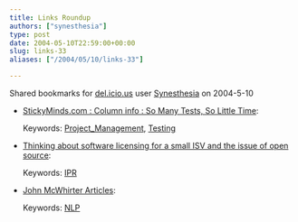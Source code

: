 ```yaml
---
title: Links Roundup
authors: ["synesthesia"]
type: post
date: 2004-05-10T22:59:00+00:00
slug: links-33 
aliases: ["/2004/05/10/links-33"]

---
```

Shared bookmarks for [del.icio.us][1] user  [Synesthesia][2] on 2004-5-10

  * [StickyMinds.com : Column info : So Many Tests, So Little Time][3]:
   
    Keywords: [Project_Management][4], [Testing][5]
  * [Thinking about software licensing for a small ISV and the issue of open source][6]:
   
    Keywords: [IPR][7]
  * [John McWhirter Articles][8]:
   
    Keywords: [NLP][9]

 [1]: https://del.icio.us/
 [2]: https://del.icio.us/synesthesia
 [3]: https://stickyminds.com/sitewide.asp?Function=WEEKLYCOLUMN&ObjectId=7424&ObjectType=ARTCOL&btntopic=artcol&tt=WEEKLYCOL_7424_readon&tth=H "https://stickyminds.com/sitewide.asp?Function=WEEKLYCOLUMN&ObjectId=7424&ObjectType=ARTCOL&btntopic=artcol&tt=WEEKLYCOL_7424_readon&tth=H"
 [4]: https://del.icio.us/synesthesia/Project_Management
 [5]: https://del.icio.us/synesthesia/Testing
 [6]: https://www.bricklin.com/licensingthinking.htm "https://www.bricklin.com/licensingthinking.htm"
 [7]: https://del.icio.us/synesthesia/IPR
 [8]: https://www.sensorysystems.co.uk/articles.htm "https://www.sensorysystems.co.uk/articles.htm"
 [9]: https://del.icio.us/synesthesia/NLP